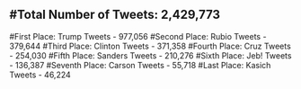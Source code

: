 #Total Number of Tweets: 2,429,773 
---
#First Place: Trump Tweets - 977,056
#Second Place: Rubio Tweets - 379,644
#Third Place: Clinton Tweets - 371,358
#Fourth Place: Cruz Tweets - 254,030
#Fifth Place: Sanders Tweets - 210,276
#Sixth Place: Jeb! Tweets - 136,387
#Seventh Place: Carson Tweets - 55,718
#Last Place: Kasich Tweets - 46,224
